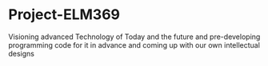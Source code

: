 # Project-ELM369
Visioning advanced Technology of Today and the future and pre-developing programming code for it in advance and coming up with our own intellectual designs
